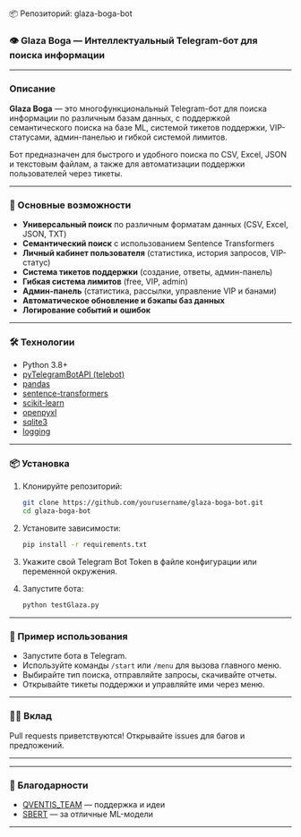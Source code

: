 
 📦 Репозиторий: glaza-boga-bot

### 👁️ Glaza Boga — Интеллектуальный Telegram-бот для поиска информации

---

### Описание

**Glaza Boga** — это многофункциональный Telegram-бот для поиска информации по различным базам данных, с поддержкой семантического поиска на базе ML, системой тикетов поддержки, VIP-статусами, админ-панелью и гибкой системой лимитов.

Бот предназначен для быстрого и удобного поиска по CSV, Excel, JSON и текстовым файлам, а также для автоматизации поддержки пользователей через тикеты.

---

### 🚀 Основные возможности

- **Универсальный поиск** по различным форматам данных (CSV, Excel, JSON, TXT)
- **Семантический поиск** с использованием Sentence Transformers
- **Личный кабинет пользователя** (статистика, история запросов, VIP-статус)
- **Система тикетов поддержки** (создание, ответы, админ-панель)
- **Гибкая система лимитов** (free, VIP, admin)
- **Админ-панель** (статистика, рассылки, управление VIP и банами)
- **Автоматическое обновление и бэкапы баз данных**
- **Логирование событий и ошибок**

---

### 🛠️ Технологии

- Python 3.8+
- [pyTelegramBotAPI (telebot)](https://github.com/eternnoir/pyTelegramBotAPI)
- [pandas](https://pandas.pydata.org/)
- [sentence-transformers](https://www.sbert.net/)
- [scikit-learn](https://scikit-learn.org/)
- [openpyxl](https://openpyxl.readthedocs.io/)
- [sqlite3](https://docs.python.org/3/library/sqlite3.html)
- [logging](https://docs.python.org/3/library/logging.html)

---

### 📦 Установка

1. Клонируйте репозиторий:
   ```bash
   git clone https://github.com/yourusername/glaza-boga-bot.git
   cd glaza-boga-bot
   ```

2. Установите зависимости:
   ```bash
   pip install -r requirements.txt
   ```

3. Укажите свой Telegram Bot Token в файле конфигурации или переменной окружения.

4. Запустите бота:
   ```bash
   python testGlaza.py
   ```

---

### 📝 Пример использования

- Запустите бота в Telegram.
- Используйте команды `/start` или `/menu` для вызова главного меню.
- Выбирайте тип поиска, отправляйте запросы, скачивайте отчеты.
- Открывайте тикеты поддержки и управляйте ими через меню.

---

### 🧑‍💻 Вклад

Pull requests приветствуются! Открывайте issues для багов и предложений.

---



---

### 🤝 Благодарности

- [QVENTIS_TEAM](https://t.me/QVENTIS_TEAM) — поддержка и идеи
- [SBERT](https://www.sbert.net/) — за отличные ML-модели

---



